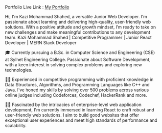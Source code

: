 <p>Portfolio Live Link : <a href="https://shahedportfolio07.netlify.app">My Portfolio</a></p>

Hi, I'm Kazi Mohammad Shahed, a versatile Junior Web Developer. I'm passionate about learning and delivering high-quality, user-friendly web solutions. With a positive attitude and growth mindset, I’m ready to take on new challenges and make meaningful contributions to any development team.
Kazi Mohammad Shahed | Competitive Programmer | Junior React Developer | MERN Stack Developer

🎓 Currently pursuing a B.Sc. in Computer Science and Engineering (CSE) at Sylhet Engineering College. Passionate about Software Development, with a keen interest in solving complex problems and exploring new technologies.

🧑‍💻 Experienced in competitive programming with proficient knowledge in Data Structures, Algorithms, and Programming Languages like C++ and Java. I've honed my skills by solving over 500 problems across various online judges including Codeforces, Codechef, HackerRank and more.

🧑‍💻 Fascinated by the intricacies of enterprise-level web application development, I'm currently immersed in learning React to craft robust and user-friendly web solutions. I aim to build good websites that offer exceptional user experiences and meet high standards of performance and scalability.
